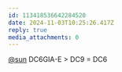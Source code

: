 ```yaml
---
id: 113418536642284520
date: 2024-11-03T10:25:26.417Z
reply: true
media_attachments: 0
---
```


[@sun](https://jiong.us/@sun) DC6GIA-E > DC9 = DC6


